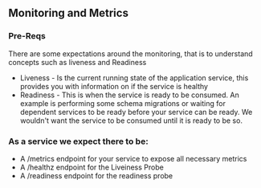 ## Monitoring and Metrics

### Pre-Reqs

There are some expectations around the monitoring, that is to understand concepts such as liveness and Readiness

* Liveness - Is the current running state of the application service, this provides you with information on if the service is healthy
* Readiness - This is when the service is ready to be consumed. An example is performing some schema migrations or waiting for dependent
services to be ready before your service can be ready. We wouldn't want the service to be consumed until it is ready to be so.


### As a service we expect there to be:

* A /metrics endpoint for your service to expose all necessary metrics
* A /healthz endpoint for the Liveiness Probe
* A /readiness endpoint for the readiness probe
